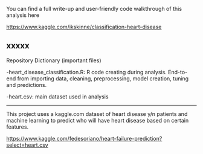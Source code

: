 You can find a full write-up and user-friendly code walkthrough of this analysis here

https://www.kaggle.com/ikskinne/classification-heart-disease

xxxxx
---
Repository Dictionary (important files)

-heart_disease_classification.R: R code creating during analysis. End-to-end from importing data, cleaning, preprocessing, model creation, tuning and predictions.

-heart.csv: main dataset used in analysis

---
This project uses a kaggle.com dataset of heart disease y/n patients and machine learning to predict who will have heart disease based on certain features.

https://www.kaggle.com/fedesoriano/heart-failure-prediction?select=heart.csv
